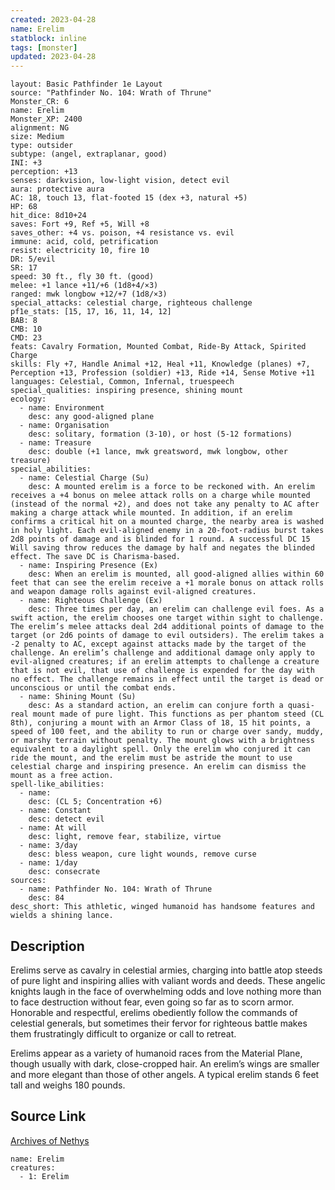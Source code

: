 ```yaml
---
created: 2023-04-28
name: Erelim
statblock: inline
tags: [monster]
updated: 2023-04-28
---
```

```statblock
layout: Basic Pathfinder 1e Layout
source: "Pathfinder No. 104: Wrath of Thrune"
Monster_CR: 6
name: Erelim
Monster_XP: 2400
alignment: NG
size: Medium
type: outsider
subtype: (angel, extraplanar, good)
INI: +3
perception: +13
senses: darkvision, low-light vision, detect evil
aura: protective aura
AC: 18, touch 13, flat-footed 15 (dex +3, natural +5)
HP: 68
hit_dice: 8d10+24
saves: Fort +9, Ref +5, Will +8
saves_other: +4 vs. poison, +4 resistance vs. evil
immune: acid, cold, petrification
resist: electricity 10, fire 10
DR: 5/evil
SR: 17
speed: 30 ft., fly 30 ft. (good)
melee: +1 lance +11/+6 (1d8+4/×3)
ranged: mwk longbow +12/+7 (1d8/×3)
special_attacks: celestial charge, righteous challenge
pf1e_stats: [15, 17, 16, 11, 14, 12]
BAB: 8
CMB: 10
CMD: 23
feats: Cavalry Formation, Mounted Combat, Ride-By Attack, Spirited Charge
skills: Fly +7, Handle Animal +12, Heal +11, Knowledge (planes) +7, Perception +13, Profession (soldier) +13, Ride +14, Sense Motive +11
languages: Celestial, Common, Infernal, truespeech
special_qualities: inspiring presence, shining mount
ecology:
  - name: Environment
    desc: any good-aligned plane
  - name: Organisation
    desc: solitary, formation (3-10), or host (5-12 formations)
  - name: Treasure
    desc: double (+1 lance, mwk greatsword, mwk longbow, other treasure)
special_abilities:
  - name: Celestial Charge (Su)
    desc: A mounted erelim is a force to be reckoned with. An erelim receives a +4 bonus on melee attack rolls on a charge while mounted (instead of the normal +2), and does not take any penalty to AC after making a charge attack while mounted. In addition, if an erelim confirms a critical hit on a mounted charge, the nearby area is washed in holy light. Each evil-aligned enemy in a 20-foot-radius burst takes 2d8 points of damage and is blinded for 1 round. A successful DC 15 Will saving throw reduces the damage by half and negates the blinded effect. The save DC is Charisma-based.
  - name: Inspiring Presence (Ex)
    desc: When an erelim is mounted, all good-aligned allies within 60 feet that can see the erelim receive a +1 morale bonus on attack rolls and weapon damage rolls against evil-aligned creatures.
  - name: Righteous Challenge (Ex)
    desc: Three times per day, an erelim can challenge evil foes. As a swift action, the erelim chooses one target within sight to challenge. The erelim’s melee attacks deal 2d4 additional points of damage to the target (or 2d6 points of damage to evil outsiders). The erelim takes a -2 penalty to AC, except against attacks made by the target of the challenge. An erelim’s challenge and additional damage only apply to evil-aligned creatures; if an erelim attempts to challenge a creature that is not evil, that use of challenge is expended for the day with no effect. The challenge remains in effect until the target is dead or unconscious or until the combat ends.
  - name: Shining Mount (Su)
    desc: As a standard action, an erelim can conjure forth a quasi-real mount made of pure light. This functions as per phantom steed (CL 8th), conjuring a mount with an Armor Class of 18, 15 hit points, a speed of 100 feet, and the ability to run or charge over sandy, muddy, or marshy terrain without penalty. The mount glows with a brightness equivalent to a daylight spell. Only the erelim who conjured it can ride the mount, and the erelim must be astride the mount to use celestial charge and inspiring presence. An erelim can dismiss the mount as a free action.
spell-like_abilities:
  - name:
    desc: (CL 5; Concentration +6)
  - name: Constant
    desc: detect evil
  - name: At will
    desc: light, remove fear, stabilize, virtue
  - name: 3/day
    desc: bless weapon, cure light wounds, remove curse
  - name: 1/day
    desc: consecrate
sources:
  - name: Pathfinder No. 104: Wrath of Thrune
    desc: 84
desc_short: This athletic, winged humanoid has handsome features and wields a shining lance.
```
## Description
Erelims serve as cavalry in celestial armies, charging into battle atop steeds of pure light and inspiring allies with valiant words and deeds. These angelic knights laugh in the face of overwhelming odds and love nothing more than to face destruction without fear, even going so far as to scorn armor. Honorable and respectful, erelims obediently follow the commands of celestial generals, but sometimes their fervor for righteous battle makes them frustratingly difficult to organize or call to retreat.

Erelims appear as a variety of humanoid races from the Material Plane, though usually with dark, close-cropped hair. An erelim’s wings are smaller and more elegant than those of other angels. A typical erelim stands 6 feet tall and weighs 180 pounds.
## Source Link
[Archives of Nethys](https://aonprd.com/MonsterDisplay.aspx?ItemName=Erelim)
```encounter-table
name: Erelim
creatures:
  - 1: Erelim
```
